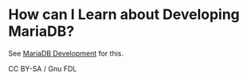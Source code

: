 # How can I Learn about Developing MariaDB?

See [MariaDB Development](https://app.gitbook.com/s/WCInJQ9cmGjq1lsTG91E/development-articles) for this.

CC BY-SA / Gnu FDL
